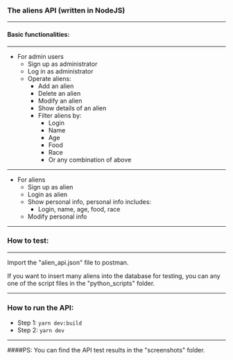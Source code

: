 ### The aliens API (written in NodeJS) 
***
#### Basic functionalities:

---

* For admin users
  * Sign up as administrator
  * Log in as administrator
  * Operate aliens:
    * Add an alien
    * Delete an alien
    * Modify an alien
    * Show details of an alien
    * Filter aliens by:
      * Login
      * Name
      * Age
      * Food
      * Race
      * Or any combination of above
---

* For aliens
  * Sign up as alien
  * Login as alien
  * Show personal info, personal info includes:
    * Login, name, age, food, race
  * Modify personal info
 
---

### How to test:

---

Import the "alien_api.json" file to postman.

If you want to insert many aliens into the database for testing,
you can any one of the script files in the "python_scripts"
folder.

---

### How to run the API:

* Step 1: `yarn dev:build`
* Step 2: `yarn dev`

---

####PS: You can find the API test results in the "screenshots" folder.
